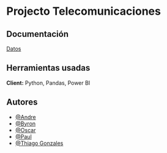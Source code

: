 # Projecto Telecomunicaciones




## Documentación

[Datos](https://datosabiertos.enacom.gob.ar/dashboards/20000/acceso-a-internet/)


## Herramientas usadas

**Client:** Python, Pandas, Power BI



## Autores
- [@Andre]()
- [@Byron]()
- [@Oscar]()
- [@Paul](https://github.com/PaulAandree)
- [@Thiago Gonzales](https://github.com/kesofresko-lab)
